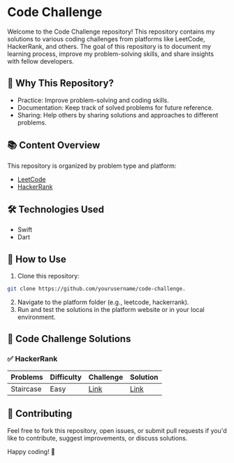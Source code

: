 # Code Challenge
Welcome to the Code Challenge repository! This repository contains my solutions to various coding challenges from platforms like LeetCode, HackerRank, and others. The goal of this repository is to document my learning process, improve my problem-solving skills, and share insights with fellow developers.

## 🧠 Why This Repository?
- Practice: Improve problem-solving and coding skills.
- Documentation: Keep track of solved problems for future reference.
- Sharing: Help others by sharing solutions and approaches to different problems.

## 📚 Content Overview
This repository is organized by problem type and platform:
- [LeetCode](https://leetcode.com/)
- [HackerRank](https://www.hackerrank.com/)

## 🛠️ Technologies Used
- Swift
- Dart

## 🚀 How to Use
1. Clone this repository:
```bash
git clone https://github.com/yourusername/code-challenge.
```
2. Navigate to the platform folder (e.g., leetcode, hackerrank).
3. Run and test the solutions in the platform website or in your local environment.

## 🧩 Code Challenge Solutions
### ✅ HackerRank
| Problems | Difficulty | Challenge | Solution |
|---|---|---|---|
| Staircase | Easy| [Link](https://www.hackerrank.com/challenges/staircase/problem) | [Link](https://github.com/didik-maulana/code-challenge/blob/main/hackerrank/easy/staircase) |

## 💬 Contributing
Feel free to fork this repository, open issues, or submit pull requests if you'd like to contribute, suggest improvements, or discuss solutions.

Happy coding! 🚀